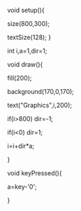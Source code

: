 void setup(){

  size(800,300);
  
  textSize(128);
}

int i,a=1,dir=1;

void draw(){

  fill(200);
  
  background(170,0,170);
  
  text("Graphics",i,200); 
  
  if(i>800) dir=-1;
 
  if(i<0) dir=1;
  
  i=i+dir*a;
  
}

void keyPressed(){

  a=key-'0';
  
}
